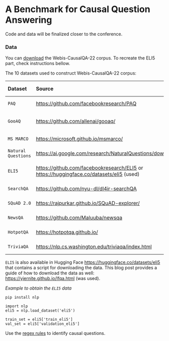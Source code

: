 # A Benchmark for Causal Question Answering

Code and data will be finalized closer to the conference.

### Data

You can [download](https://webis.de/data.html?q=webis-causalqa-22) the Webis-CausalQA-22 corpus. To recreate the ELI5 part, check instructions bellow.

The 10 datasets used to construct Webis-CausalQA-22 corpus:

| Dataset           | Source                                  | License                                    | License type                 |
|:------------------|:----------------------------------------|:-------------------------------------------|:-----------------------------|
|`PAQ`              |https://github.com/facebookresearch/PAQ  |https://github.com/facebookresearch/PAQ#data-license |CC BY-SA 3.0         |
|`GooAQ`            |https://github.com/allenai/gooaq/        |https://github.com/allenai/gooaq/blob/main/LICENSE   |Apache License V. 2.0|
|`MS MARCO`         |https://microsoft.github.io/msmarco/     |same as source                                       |Own Terms            |
|`Natural Questions`|https://ai.google.com/research/NaturalQuestions/download |same as source                       |CC BY-SA 3.0         |
|`ELI5`             |https://github.com/facebookresearch/ELI5 or https://huggingface.co/datasets/eli5 (used)|same as source |Hosting not allowed |
|`SearchQA`         |https://github.com/nyu-dl/dl4ir-searchQA |same as source                                       |No information       |
|`SQuAD 2.0`        |https://rajpurkar.github.io/SQuAD-explorer/ |same as source                                    |CC BY-SA 4.0         |
|`NewsQA`           |https://github.com/Maluuba/newsqa        |same as source                                       |Own Terms            |
|`HotpotQA`         |https://hotpotqa.github.io/              |same as source                                       |CC BY-SA 4.0         |
|`TriviaQA`         |https://nlp.cs.washington.edu/triviaqa/index.html |same as source                              |No information       |

`ELI5` is also available in Hugging Face https://huggingface.co/datasets/eli5 that contains a script for downloading the data. This blog post provides a guide of how to download the data as well: https://yjernite.github.io/lfqa.html (was used).

*Example to obtain the `ELI5` data*

```
pip install nlp

import nlp
eli5 = nlp.load_dataset('eli5')

train_set = eli5['train_eli5']
val_set = eli5['validation_eli5']
```

Use the [regex rules](rules/causal-rules.ipynb) to identify causal questions.
